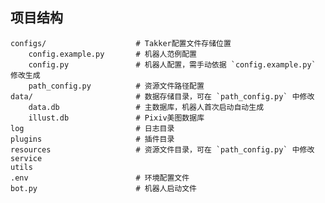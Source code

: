 ## 项目结构

    configs/                    # Takker配置文件存储位置
        config.example.py       # 机器人范例配置
        config.py               # 机器人配置，需手动依据 `config.example.py` 修改生成
        path_config.py          # 资源文件路径配置
    data/                       # 数据存储目录，可在 `path_config.py` 中修改
        data.db                 # 主数据库，机器人首次启动自动生成
        illust.db               # Pixiv美图数据库
    log                         # 日志目录
    plugins                     # 插件目录
    resources                   # 资源文件目录，可在 `path_config.py` 中修改
    service
    utils
    .env                        # 环境配置文件
    bot.py                      # 机器人启动文件